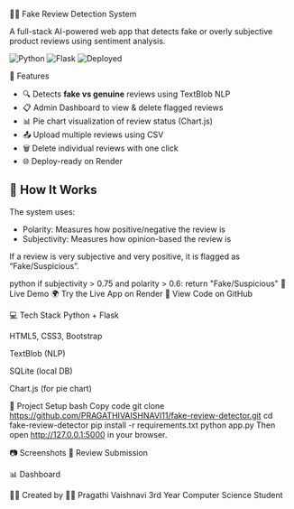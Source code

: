 🕵️‍♀️ Fake Review Detection System

A full-stack AI-powered web app that detects fake or overly subjective product reviews using sentiment analysis.

![Python](https://img.shields.io/badge/Python-3.11-blue)
![Flask](https://img.shields.io/badge/Flask-Web_Framework-orange)
![Deployed](https://img.shields.io/badge/Status-Deployed-green)

📌 Features

- 🔍 Detects **fake vs genuine** reviews using TextBlob NLP
- 📋 Admin Dashboard to view & delete flagged reviews
- 📊 Pie chart visualization of review status (Chart.js)
- 📤 Upload multiple reviews using CSV
- 🗑️ Delete individual reviews with one click
- 🌐 Deploy-ready on Render

## 🧠 How It Works

The system uses:
- Polarity: Measures how positive/negative the review is
- Subjectivity: Measures how opinion-based the review is

If a review is very subjective and very positive, it is flagged as “Fake/Suspicious”.

python
if subjectivity > 0.75 and polarity > 0.6:
    return "Fake/Suspicious"
🚀 Live Demo
🌍 Try the Live App on Render
🔗 View Code on GitHub

💻 Tech Stack
Python + Flask

HTML5, CSS3, Bootstrap

TextBlob (NLP)

SQLite (local DB)

Chart.js (for pie chart)

📂 Project Setup
bash
Copy code
git clone https://github.com/PRAGATHIVAISHNAVI11/fake-review-detector.git
cd fake-review-detector
pip install -r requirements.txt
python app.py
Then open http://127.0.0.1:5000 in your browser.

📷 Screenshots
🧾 Review Submission

📊 Dashboard

🙋‍♀️ Created by
👩‍💻 Pragathi Vaishnavi
3rd Year Computer Science Student
